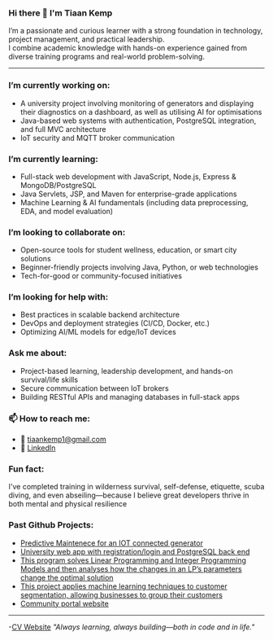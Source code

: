 <!--
**Tyiaan/Tyiaan** is a ✨ _special_ ✨ repository because its `README.md` (this file) appears on your GitHub profile.
-->

### Hi there 👋 I'm Tiaan Kemp

I’m a passionate and curious learner with a strong foundation in technology, project management, and practical leadership.  
I combine academic knowledge with hands-on experience gained from diverse training programs and real-world problem-solving.

---

### I’m currently working on:
- A university project involving monitoring of generators and displaying their diagnostics on a dashboard, as well as utilising AI for optimisations
- Java-based web systems with authentication, PostgreSQL integration, and full MVC architecture  
- IoT security and MQTT broker communication

### I’m currently learning:
- Full-stack web development with JavaScript, Node.js, Express & MongoDB/PostgreSQL  
- Java Servlets, JSP, and Maven for enterprise-grade applications  
- Machine Learning & AI fundamentals (including data preprocessing, EDA, and model evaluation)  

### I’m looking to collaborate on:
- Open-source tools for student wellness, education, or smart city solutions  
- Beginner-friendly projects involving Java, Python, or web technologies  
- Tech-for-good or community-focused initiatives

### I’m looking for help with:
- Best practices in scalable backend architecture  
- DevOps and deployment strategies (CI/CD, Docker, etc.)  
- Optimizing AI/ML models for edge/IoT devices

### Ask me about:
- Project-based learning, leadership development, and hands-on survival/life skills  
- Secure communication between IoT brokers  
- Building RESTful APIs and managing databases in full-stack apps

### 📫 How to reach me:
- 📧 tiaankemp1@gmail.com  
- 💼 [LinkedIn](https://www.linkedin.com/in/tiaan-kemp-31a4ba241/)

### Fun fact:
I've completed training in wilderness survival, self-defense, etiquette, scuba diving, and even abseiling—because I believe great developers thrive in both mental and physical resilience

### Past Github Projects:
- [Predictive Maintenece for an IOT connected generator](https://github.com/TarinaSnyman/PRJ_Generator-Monitoring-Solution_ML)
- [University web app with registration/login and PostgreSQL back end](https://github.com/Tyiaan/BCStudentWellnessSystemMilestone1Finalest)
- [This program solves Linear Programming and Integer Programming Models and then analyses how the changes in an LP’s parameters change the optimal solution](https://github.com/Tyiaan/LPR381_Project)
- [This project applies machine learning techniques to customer segmentation, allowing businesses to group their customers](https://github.com/AnnMariDB/MLG382-Projects/tree/main)
- [Community portal website](https://github.com/Bianca333-b/WPR381-P-AM-No.10)
---
-[CV Website](https://abrahamchristiaancv2025.netlify.app/)
 *"Always learning, always building—both in code and in life."*

